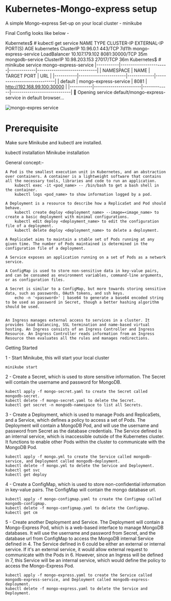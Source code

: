 # Kubernetes-Mongo-express setup
A simple Mongo-express Set-up on your local cluster - minikube

Final Config looks like below -

Kubernetes$ # kubectl get service
NAME                    TYPE           CLUSTER-IP       EXTERNAL-IP   PORT(S)          AGE
kubernetes              ClusterIP      10.96.0.1        <none>        443/TCP          7d11h
mongo-express-service   LoadBalancer   10.107.179.102   <pending>     8081:30000/TCP   35m
mongodb-service         ClusterIP      10.98.203.153    <none>        27017/TCP        36m
Kubernetes$ # minikube service mongo-express-service
|-----------|-----------------------|-------------|-----------------------------|
| NAMESPACE |         NAME          | TARGET PORT |             URL             |
|-----------|-----------------------|-------------|-----------------------------|
| default   | mongo-express-service |        8081 | http://192.168.99.100:30000 |
|-----------|-----------------------|-------------|-----------------------------|
🎉  Opening service default/mongo-express-service in default browser...

![mongo-expres service](https://user-images.githubusercontent.com/78690371/140602832-dc2f35f4-aaf0-4c4b-92b5-f6cce3b391e3.png)


# Prerequisite

Make sure Minikube and kubectl are installed.

kubectl installation
Minikube installation

General concept:-

    A Pod is the smallest execution unit in Kubernetes, and an abstraction over containers. A container is a lightweight software that contains all the necessary tools, libraries and code to run an application.
        kubectl exec -it <pod_name> -- /bin/bash to get a bash shell in the container.
        kubectl logs <pod_name> to show information logged by a pod.

    A Deployment is a resource to describe how a ReplicaSet and Pod should behave.
        kubectl create deploy <deployment_name> --image=<image_name> to create a basic deployment with minimal configurations.
        kubectl edit deploy <deployment_name> to edit the configuration file of a deployment.
        kubectl delete deploy <deployment_name> to delete a deployment.

    A ReplicaSet aims to maintain a stable set of Pods running at any given time. The number of Pods maintained is determined in the configuration file of a deployment.

    A Service exposes an application running on a set of Pods as a network service.

    A ConfigMap is used to store non-sensitive data in key-value pairs, and can be consumed as environment variables, command-line arguments, or as configuration files.

    A Secret is similar to a ConfigMap, but more towards storing sensitive data, such as passwords, OAuth tokens, and ssh keys.
        echo -n '<password>' | base64 to generate a base64 encoded string to be used as password in Secret, though a better hashing algorithm should be used.
  

    An Ingress manages external access to services in a cluster. It provides load balancing, SSL termination and name-based virtual hosting. An Ingress consists of an Ingress Controller and Ingress Resource. An Ingress Controller reads information from an Ingress Resource then evaluates all the rules and manages redirections.

Getting Started

1 - Start Minikube, this will start your local cluster

    minikube start 
    

2 - Create a Secret, which is used to store sensitive information. The Secret will contain the username and password for MongoDB.

    kubectl apply -f mongo-secret.yaml to create the Secret called mongodb-secret.
    kubectl delete -f mongo-secret.yaml to delete the Secret.
    kubectl get secret -n mongodb-namespace to list all Secrets.

3 - Create a Deployment, which is used to manage Pods and ReplicaSets, and a Service, which defines a policy to access a set of Pods. The Deployment will contain a MongoDB Pod, and will use the username and password from Secret as the database credentials. The Service defined is an internal service, which is inaccessible outside of the Kubernetes cluster. It functions to enable other Pods within the cluster to communicate with the MongoDB Pod.

    kubectl apply -f mongo.yml to create the Service called mongodb-service, and Deployment called mongodb-deployment.
    kubectl delete -f mongo.yml to delete the Service and Deployment.
    kubectl get svc 
    kubectl get deploy
    

4 - Create a ConfigMap, which is used to store non-confidential information in key-value pairs. The ConfigMap will contain the mongo database url.

    kubectl apply -f mongo-configmap.yaml to create the Configmap called mongodb-configmap.
    kubectl delete -f mongo-configmap.yaml to delete the Configmap.
    kubectl get cm  

5 - Create another Deployment and Service. The Deployment will contain a Mongo-Express Pod, which is a web-based interface to manage MongoDB databases. It will use the username and password from Secret, and the database url from ConfigMap to access the MongoDB internal Service defined in 4. The Service defined in 6 could be either an external or internal service. If it's an external service, it would allow external request to communicate with the Pods in 6. However, since an Ingress will be defined in 7, this Service will be an internal service, which would define the policy to access the Mongo-Express Pod.

    kubectl apply -f mongo-express.yaml to create the Service called mongodb-express-service, and Deployment called mongodb-express-deployment.
    kubectl delete -f mongo-express.yaml to delete the Service and Deployment.

    

 


